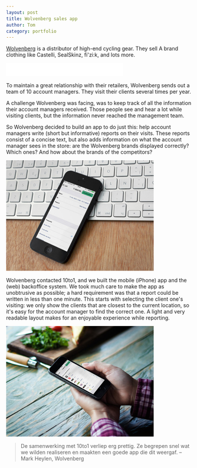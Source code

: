 ```yaml
---
layout: post
title: Wolvenberg sales app
author: Tom
category: portfolio
---
```

[Wolvenberg](http://www.wolvenberg.be) is a distributor of high-end cycling gear. They sell A brand clothing like Castelli, SealSkinz, fi'zi:k, and lots more.

[![Wolvenberg logo](/img/portfolio/wolvenberg/wolvenberg-logo.png)](http://www.wolvenberg.be)

To maintain a great relationship with their retailers, Wolvenberg sends out a team of 10 account managers. They visit their clients several times per year.

A challenge Wolvenberg was facing, was to keep track of all the information their account managers received. Those people see and hear a lot while visiting clients, but the information never reached the management team.

So Wolvenberg decided to build an app to do just this: help account managers write (short but informative) reports on their visits. These reports consist of a concise text, but also adds information on what the account manager sees in the store: are the Wolvenberg brands displayed correctly? Which ones? And how about the brands of the competitors?

![screenshot](/img/portfolio/wolvenberg/placeit-2.jpg)

Wolvenberg contacted 10to1, and we built the mobile (iPhone) app and the (web) backoffice system. We took much care to make the app as unobtrusive as possible; a hard requirement was that a report could be written in less than one minute. This starts with selecting the client one's visiting: we only show the clients that are closest to the current location, so it's easy for the account manager to find the correct one. A light and very readable layout makes for an enjoyable experience while reporting.

![screenshot](/img/portfolio/wolvenberg/placeit.jpg)


> De samenwerking met 10to1 verliep erg prettig. Ze begrepen snel wat we wilden realiseren en maakten een goede app die dit weergaf. – Mark Heylen, Wolvenberg
